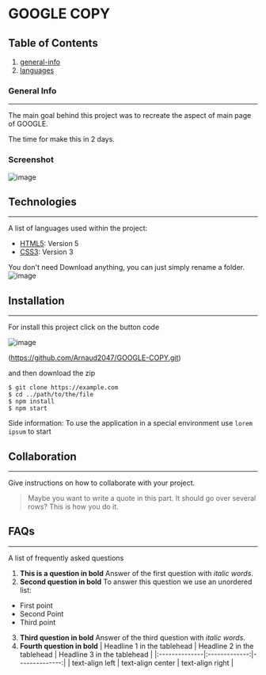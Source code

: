 # GOOGLE COPY

 
 
 ## Table of Contents
1. [general-info](#general-info)
2. [languages](#technologies)


### General Info
***
The main goal behind this project was to recreate the aspect of main page of GOOGLE.

The time for make this in 2 days.
### Screenshot
![image](https://user-images.githubusercontent.com/91453779/142696875-8aa00aa9-8960-4afb-bd9b-27af9f9e4a7d.png)
## Technologies
***
A list of languages used within the project:
* [HTML5](https://example.com): Version 5
* [CSS3](https://example.com): Version 3


You don't need Download anything, you can just simply rename a folder.
![image](https://user-images.githubusercontent.com/91453779/142698076-9a93a23a-50b0-47b5-ba96-f594fbcde440.png)


## Installation
***
For install this project click on the button code 

![image](https://user-images.githubusercontent.com/91453779/142698888-8c671a2b-6f3e-49e5-a77f-d6a2976fc9df.png)

(https://github.com/Arnaud2047/GOOGLE-COPY.git)

and then download the zip

```
$ git clone https://example.com
$ cd ../path/to/the/file
$ npm install
$ npm start
```
Side information: To use the application in a special environment use ```lorem ipsum``` to start
## Collaboration
***
Give instructions on how to collaborate with your project.
> Maybe you want to write a quote in this part. 
> It should go over several rows?
> This is how you do it.
## FAQs
***
A list of frequently asked questions
1. **This is a question in bold**
Answer of the first question with _italic words_. 
2. __Second question in bold__ 
To answer this question we use an unordered list:
* First point
* Second Point
* Third point
3. **Third question in bold**
Answer of the third question with *italic words*.
4. **Fourth question in bold**
| Headline 1 in the tablehead | Headline 2 in the tablehead | Headline 3 in the tablehead |
|:--------------|:-------------:|--------------:|
| text-align left | text-align center | text-align right |
